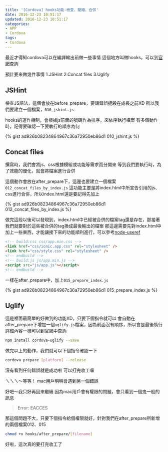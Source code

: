 ```yaml
---
title: '[Cordova] hooks功能-檢查、壓縮、合併'
date: 2016-12-23 10:51:17
updated: 2016-12-23 10:51:17
categories:
- APP
- Cordova
tags:
- Cordova
---
```


最近才得知cordova可以在編譯輸出前做一些事情
這個地方叫做hooks，可以到[官網](https://cordova.apache.org/docs/en/latest/guide/appdev/hooks/)查詢

<!--more-->

預計要來做幾件事情
1.JSHint
2.Concat files
3.Uglify

## JSHint

檢查JS語法，這個會放在before_prepare，要讓錯誤扼殺在成長之前XD
所以我們要建立一個檔案，`010_jshint.js`

hooks的運作機制，會根據js前面的號碼作為排序，來依序執行檔案
有多個動作時，記得要確認一下要執行的順序為何

{% gist ad926b08234864967c36a72950eb86d1 010_jshint.js %}

## Concat files

撰寫時，我們會將js、css根據模組或功能等需求而分開來
等到我們要執行時，為了效能的優化，就會將檔案進行合併

這個動作會放在after_prepare下，這邊也要建立一個檔案`012_concat_files_by_index.js`
這功能主要是將index.html中所宣告引用的js、css進行合併，所以index.html還是要記得先加上

{% gist ad926b08234864967c36a72950eb86d1 012_concat_files_by_index.js %}

做完這段以後可以發現到，index.html中已經被合併的檔案tag還是存在，那接著我們就要對於這些被合併的tag換成最後輸出的檔案
那這邊需要先對index.html中加上一些東西，才能讓接下來的功能順利進行，可以參考[node-useref](https://github.com/digisfera/useref)

```html
<!-- build:css css/app.min.css -->
<link href="css/ionic.app.css" rel="stylesheet" />
<link href="css/style.css" rel="stylesheet" />
<!-- endbuild -->
<!-- build:js js/app.min.js -->
<script src="js/app.js"></script>
<!-- endbuild -->
```
一樣在after_prepare中，加上`015_prepare_index.js`

{% gist ad926b08234864967c36a72950eb86d1 015_prepare_index.js %}

## Uglify

這是裡面最簡單的好做到的功能XD，只要下個指令就可以
會自動在after_prepare下增加一個`uglify.js`檔案，因為前面沒有順序，所以會是最後執行
詳細內容一樣可以到[官網](https://github.com/rossmartin/cordova-uglify)中查詢

``` bash
npm install cordova-uglify --save
```

做完以上的動作，我們就可以下個指令確認一下

``` bash
cordova prepare [platform] --release
```

沒有看到任何錯誤就是成功啦
可以打完收工囉

ㄟㄟㄟ～等等！
mac用戶明明會遇到另一個錯誤

好吧～我只好再回來繼續
因為mac用戶會有權限的問題，會只看到一個鬼一般的訊息
>Error: EACCES

那這個問題不大，只要下個指令給個權限就好，針對我們在after_prepare所新增的兩個檔案012、015

``` bash
chmod +x hooks/after_prepare/[filename]
```
好啦，這次真的要打完收工了